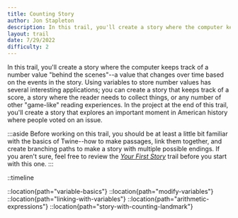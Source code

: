 ```yaml
---
title: Counting Story
author: Jon Stapleton
description: In this trail, you'll create a story where the computer keeps track of a number value "behind the scenes"--a value that changes over time based on the events in the story. Using variables to store number values has several interesting applications; you can create a story that keeps track of a score, a story where the reader needs to collect things, or any number of other "game-like" reading experiences. In the project at the end of this trail, you'll create a story that explores an important moment in American history where people voted on an issue.
layout: trail
date: 7/29/2022
difficulty: 2
---
```


In this trail, you'll create a story where the computer keeps track of a number value "behind the scenes"--a value that changes over time based on the events in the story. Using variables to store number values has several interesting applications; you can create a story that keeps track of a score, a story where the reader needs to collect things, or any number of other "game-like" reading experiences. In the project at the end of this trail, you'll create a story that explores an important moment in American history where people voted on an issue.

:::aside
Before working on this trail, you should be at least a little bit familiar with the basics of Twine--how to make passages, link them together, and create branching paths to make a story with multiple possible endings. If you aren't sure, feel free to review the *[Your First Story](/trails/your-first-story)* trail before you start with this one.
:::

::timeline

::location{path="variable-basics"} <!-- ✅ -->
::location{path="modify-variables"} <!-- ✅ -->
::location{path="linking-with-variables"} <!-- ✅ -->
::location{path="arithmetic-expressions"} <!-- ✅ -->
::location{path="story-with-counting-landmark"} <!-- ✅ -->